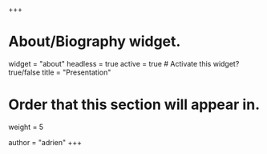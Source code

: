 +++
# About/Biography widget.


widget = "about"
headless = true 
active = true  # Activate this widget? true/false
title = "Presentation"

# Order that this section will appear in.
weight = 5


author = "adrien"
+++



